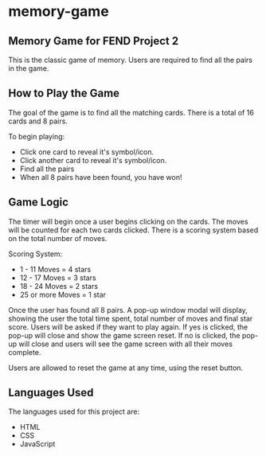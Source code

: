 # memory-game
## Memory Game for FEND Project 2
This is the classic game of memory. Users are required to find all the pairs in the game.  

## How to Play the Game
The goal of the game is to find all the matching cards. There is a total of 16 cards and 8 pairs.

To begin playing:
* Click one card to reveal it's symbol/icon.
* Click another card to reveal it's symbol/icon.
* Find all the pairs
* When all 8 pairs have been found, you have won!
 
## Game Logic
The timer will begin once a user begins clicking on the cards. The moves will be counted for each two cards clicked. There is a scoring system based on the total number of moves. 

Scoring System:
* 1 - 11 Moves = 4 stars
* 12 - 17 Moves = 3 stars
* 18 - 24 Moves = 2 stars
* 25 or more Moves = 1 star

Once the user has found all 8 pairs. A pop-up window modal will display, showing the user the total time spent, total number of moves and final star score. Users will be asked if they want to play again. If yes is clicked, the pop-up will close and show the game screen reset. If no is clicked, the pop-up will close and users will see the game screen with all their moves complete. 

Users are allowed to reset the game at any time, using the reset button. 

## Languages Used 
The languages used for this project are:
* HTML
* CSS
* JavaScript